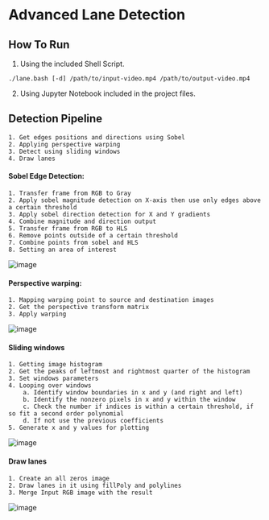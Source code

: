 # Advanced Lane Detection

## How To Run
1. Using the included Shell Script.

`./lane.bash [-d] /path/to/input-video.mp4 /path/to/output-video.mp4`


2. Using Jupyter Notebook included in the project files.
## Detection Pipeline
    1. Get edges positions and directions using Sobel
    2. Applying perspective warping
    3. Detect using sliding windows
    4. Draw lanes
#### Sobel Edge Detection:
    1. Transfer frame from RGB to Gray 
    2. Apply sobel magnitude detection on X-axis then use only edges above a certain threshold
    3. Apply sobel direction detection for X and Y gradients 
    4. Combine magnitude and direction output
    5. Transfer frame from RGB to HLS
    6. Remove points outside of a certain threshold
    7. Combine points from sobel and HLS 
    8. Setting an area of interest 
![image](https://user-images.githubusercontent.com/11968453/164149694-6e3093a1-97e3-45f9-aacd-a77c8d66e4e5.png)

#### Perspective warping:
    1. Mapping warping point to source and destination images
    2. Get the perspective transform matrix
    3. Apply warping
![image](https://user-images.githubusercontent.com/11968453/164149475-75cd9bee-ae30-49b9-8de8-75f91777a151.png)

#### Sliding windows
    1. Getting image histogram
    2. Get the peaks of leftmost and rightmost quarter of the histogram
    3. Set windows parameters
    4. Looping over windows 
        a. Identify window boundaries in x and y (and right and left)
        b. Identify the nonzero pixels in x and y within the window
        c. Check the number if indices is within a certain threshold, if so fit a second order polynomial
        d. If not use the previous coefficients 
    5. Generate x and y values for plotting

![image](https://user-images.githubusercontent.com/11968453/164149983-d6e30b59-2bda-41a0-92bd-c015f4569968.png)

#### Draw lanes 
    1. Create an all zeros image 
    2. Draw lanes in it using fillPoly and polylines
    3. Merge Input RGB image with the result
![image](https://user-images.githubusercontent.com/11968453/164150069-be555cd8-4519-42aa-8cf6-e8c9ad57ed32.png)


